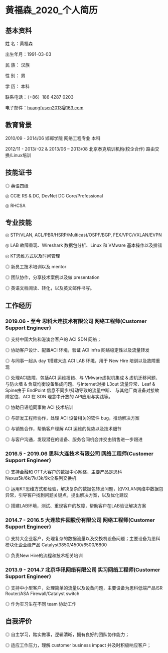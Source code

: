 # 黄福森_2020_个人简历

## 基本资料
 
姓    名：黄福森

出生年月：1991-03-03

民    族： 汉族

性    别： 男

学    历： 本科

联系电话：（+86）186 4287 0203

电子邮件：huangfusen2013@163.com

## 教育背景
 
2010/09 - 2014/06             邯郸学院             网络工程专业            本科

2012/11 - 2013/-02 & 2013/06 – 2013/08 北京泰克培训机构(校企合作) 路由交换/Linux培训

## 技能证书
 
◎	 英语四级

◎	 CCIE RS & DC, DevNet DC Core/Professional

◎	 RHCSA

## 专业技能
 
◎  STP/VLAN, ACL/PBR/HSRP/Multicast/OSPF/BGP, FEX/VPC/VXLAN/EVPN

◎  LAB 故障重现、Wireshark 数据包分析、Linux 和 VMware 基本操作以及排错

◎  KT思维方式以及时间管理

◎  新员工技术培训以及 mentor

◎  团队协作，分享技术案例以及做 presentation

◎  英语文档阅读、转化，以及英文邮件书写。


## 工作经历

### 2019.06 - 至今 思科大连技术有限公司   网络工程师(Customer Support Engineer)  
◎  支持中国大陆和港澳台客户的 ACI SDN 网络；

◎  协助客户设计、配置ACI 环境，验证 ACI infra 网络稳定性以及流量转发

◎  与同事一起从 day 1搭建大连 ACI LAB 环境，用于 New Hire 培训以及故障重现

◎  处理ACI故障，包括ACI 运维报错、与 VMware虚拟机集成 & 虚机迁移问题、与防火墙 & 负载均衡设备集成问题、与Internet对接 L3out 流量异常、Leaf & Spine由于 EndPoint 信息不同步/抖动导致的流量中断、 与其他厂商设备对接故障定位、ACI 在 SDN 理念中开放的 API应用与实践等。

◎  协助日语组同事做 ACI 技术培训

◎  与研发工程师协作，处理 ACI 设备相关的软件 bug，推动解决方案

◎  与销售合作，帮助客户理解 ACI 运维的优势以及技术细节

◎  与客户沟通，发现潜在的设备、服务合同机会并交由销售进一步跟进


### 2016.5 - 2019.06     思科大连技术有限公司   网络工程师(Customer Support Engineer)  

◎ 支持金融和 OTT大客户的数据中心网络，主要产品是思科Nexus5k/6k/7k/3k/9k全系列交换机

◎  运用KT思维方式和经验，解决复杂的数据包转发问题，如VXLAN网络中数据包异常，引导客户找到问题关键点，提出解决方案，以及优化建议

◎  搭建LAB环境，测试、重现客户的故障，帮助客户在LAB验证解决方案


### 2014.7 - 2016.5   大连软件园股份有限公司   网络工程师(Customer Support Engineer)

◎ 支持大企业客户，处理复杂的数据流量以及交换机设备问题；主要设备为思科模块化企业级产品 Catalyst3850/4500/6500/6800 

◎  负责New Hire的流程和技术相关培训


### 2013.9 - 2014.7  北京华讯网络有限公司  实习网络工程师(Customer Support Engineer)

◎  支持中小型客户，处理简单的流量以及设备问题，主要设备为思科低端产品ISR Router/ASA Firewall/Catalyst switch

◎  作为实习生在不同 team 协助工作


## 自我评价
 
◎  自主学习，踏实做事，逻辑清晰，拥有良好的团队协作能力；

◎  适应工作压力，理解 customer business impact 并及时积极响应客户；

